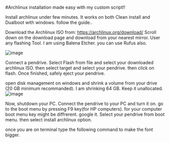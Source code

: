 #Archlinux installation made easy with my custom script!!

Install archlinux under few minutes. It works on both Clean install and Dualboot with windows.
follow the guide..

Download the Archlinux ISO from: https://archlinux.org/download/
Scroll down on the download page and download from your nearest mirror.
User any flashing Tool. I am using Balena Etcher. you can use Rufus also.

![image](https://github.com/user-attachments/assets/ce9015fd-508b-4b2f-ba4e-bea7c1ec83da)

Connect a pendrive. Select Flash from file and select your downloaded archlinux ISO. then select target and select your pendrive. then click on flash.
Once finished, safely eject your pendrive.

open disk management on windows and shrink a volume from your drive (20 GB minimum recommanded). I am shrinking 64 GB. Keep it unallocated.
![image](https://github.com/user-attachments/assets/1178a6ae-d94d-4071-a821-136d097db8ee)

Now, shutdown your PC.
Connect the pendrive to your PC and turn it on. go to the boot menu by pressing F9 key(for HP computers). for your computer boot menu key might be diffrerent. google it.
Select your pendrive from boot menu. then select install archlinux option.

once you are on terminal type the following command to make the font bigger.

